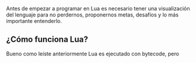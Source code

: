 Antes de empezar a programar en Lua es necesario tener una visualización del lenguaje para no perdernos, proponernos metas, desafíos y lo más importante entenderlo.

## ¿Cómo funciona Lua?

Bueno como leíste anteriormente Lua es ejecutado con bytecode, pero